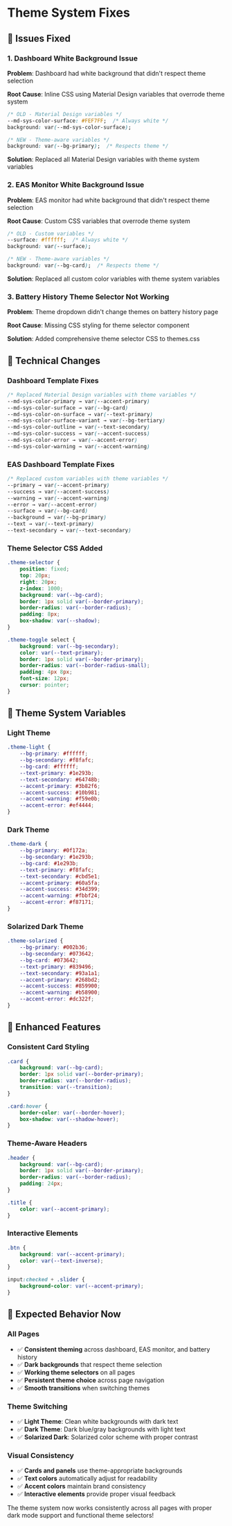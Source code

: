 # Theme System Fixes

## 🎯 Issues Fixed

### 1. **Dashboard White Background Issue**
**Problem**: Dashboard had white background that didn't respect theme selection

**Root Cause**: Inline CSS using Material Design variables that overrode theme system
```css
/* OLD - Material Design variables */
--md-sys-color-surface: #FEF7FF;  /* Always white */
background: var(--md-sys-color-surface);

/* NEW - Theme-aware variables */
background: var(--bg-primary);  /* Respects theme */
```

**Solution**: Replaced all Material Design variables with theme system variables

### 2. **EAS Monitor White Background Issue**
**Problem**: EAS monitor had white background that didn't respect theme selection

**Root Cause**: Custom CSS variables that overrode theme system
```css
/* OLD - Custom variables */
--surface: #ffffff;  /* Always white */
background: var(--surface);

/* NEW - Theme-aware variables */
background: var(--bg-card);  /* Respects theme */
```

**Solution**: Replaced all custom color variables with theme system variables

### 3. **Battery History Theme Selector Not Working**
**Problem**: Theme dropdown didn't change themes on battery history page

**Root Cause**: Missing CSS styling for theme selector component

**Solution**: Added comprehensive theme selector CSS to themes.css

## 🔧 Technical Changes

### **Dashboard Template Fixes**
```css
/* Replaced Material Design variables with theme variables */
--md-sys-color-primary → var(--accent-primary)
--md-sys-color-surface → var(--bg-card)
--md-sys-color-on-surface → var(--text-primary)
--md-sys-color-surface-variant → var(--bg-tertiary)
--md-sys-color-outline → var(--text-secondary)
--md-sys-color-success → var(--accent-success)
--md-sys-color-error → var(--accent-error)
--md-sys-color-warning → var(--accent-warning)
```

### **EAS Dashboard Template Fixes**
```css
/* Replaced custom variables with theme variables */
--primary → var(--accent-primary)
--success → var(--accent-success)
--warning → var(--accent-warning)
--error → var(--accent-error)
--surface → var(--bg-card)
--background → var(--bg-primary)
--text → var(--text-primary)
--text-secondary → var(--text-secondary)
```

### **Theme Selector CSS Added**
```css
.theme-selector {
    position: fixed;
    top: 20px;
    right: 20px;
    z-index: 1000;
    background: var(--bg-card);
    border: 1px solid var(--border-primary);
    border-radius: var(--border-radius);
    padding: 8px;
    box-shadow: var(--shadow);
}

.theme-toggle select {
    background: var(--bg-secondary);
    color: var(--text-primary);
    border: 1px solid var(--border-primary);
    border-radius: var(--border-radius-small);
    padding: 4px 8px;
    font-size: 12px;
    cursor: pointer;
}
```

## 🎨 Theme System Variables

### **Light Theme**
```css
.theme-light {
    --bg-primary: #ffffff;
    --bg-secondary: #f8fafc;
    --bg-card: #ffffff;
    --text-primary: #1e293b;
    --text-secondary: #64748b;
    --accent-primary: #3b82f6;
    --accent-success: #10b981;
    --accent-warning: #f59e0b;
    --accent-error: #ef4444;
}
```

### **Dark Theme**
```css
.theme-dark {
    --bg-primary: #0f172a;
    --bg-secondary: #1e293b;
    --bg-card: #1e293b;
    --text-primary: #f8fafc;
    --text-secondary: #cbd5e1;
    --accent-primary: #60a5fa;
    --accent-success: #34d399;
    --accent-warning: #fbbf24;
    --accent-error: #f87171;
}
```

### **Solarized Dark Theme**
```css
.theme-solarized {
    --bg-primary: #002b36;
    --bg-secondary: #073642;
    --bg-card: #073642;
    --text-primary: #839496;
    --text-secondary: #93a1a1;
    --accent-primary: #268bd2;
    --accent-success: #859900;
    --accent-warning: #b58900;
    --accent-error: #dc322f;
}
```

## 🔄 Enhanced Features

### **Consistent Card Styling**
```css
.card {
    background: var(--bg-card);
    border: 1px solid var(--border-primary);
    border-radius: var(--border-radius);
    transition: var(--transition);
}

.card:hover {
    border-color: var(--border-hover);
    box-shadow: var(--shadow-hover);
}
```

### **Theme-Aware Headers**
```css
.header {
    background: var(--bg-card);
    border: 1px solid var(--border-primary);
    border-radius: var(--border-radius);
    padding: 24px;
}

.title {
    color: var(--accent-primary);
}
```

### **Interactive Elements**
```css
.btn {
    background: var(--accent-primary);
    color: var(--text-inverse);
}

input:checked + .slider {
    background-color: var(--accent-primary);
}
```

## 🎯 Expected Behavior Now

### **All Pages**
- ✅ **Consistent theming** across dashboard, EAS monitor, and battery history
- ✅ **Dark backgrounds** that respect theme selection
- ✅ **Working theme selectors** on all pages
- ✅ **Persistent theme choice** across page navigation
- ✅ **Smooth transitions** when switching themes

### **Theme Switching**
- ✅ **Light Theme**: Clean white backgrounds with dark text
- ✅ **Dark Theme**: Dark blue/gray backgrounds with light text  
- ✅ **Solarized Dark**: Solarized color scheme with proper contrast

### **Visual Consistency**
- ✅ **Cards and panels** use theme-appropriate backgrounds
- ✅ **Text colors** automatically adjust for readability
- ✅ **Accent colors** maintain brand consistency
- ✅ **Interactive elements** provide proper visual feedback

The theme system now works consistently across all pages with proper dark mode support and functional theme selectors!